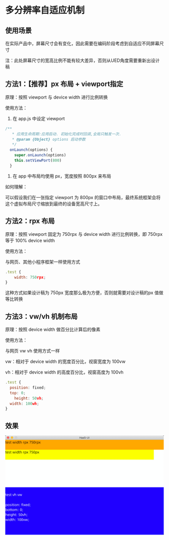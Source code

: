 # 多分辨率自适应机制

## 使用场景

在实际产品中，屏幕尺寸会有变化，因此需要在编码阶段考虑到自适应不同屏幕尺寸

注：此处屏幕尺寸的宽高比例不能有较大差异，否则从UED角度需要重新出设计稿



## 方法1：【推荐】px 布局 + viewport指定

原理：按照 viewport 与 device width 进行比例转换

使用方法：

1. 在 app.js 中设定 viewport

```javascript
/**
   * 应用生命周期:应用启动. 初始化完成时回调,全局只触发一次.
   * @param {Object} options 启动参数
   */
  onLaunch(options) {
    super.onLaunch(options)
    this.setViewPort(800)
  }
```

1. 在 app 中布局均使用 px，宽度按照 800px 来布局

如何理解：

可以假设我们在一张指定 viewport 为 800px 的窗口中布局，最终系统框架会将这个虚拟布局尺寸缩放到最终的设备宽高尺寸上。

## 方法2：rpx 布局

原理：按照 viewport 固定为 750rpx 与 device width 进行比例转换，即 750rpx 等于 100% device width

使用方法：

与网页、其他小程序框架一样使用方式

```javascript
.test {
	width: 750rpx;
}
```

这种方式如果设计稿为 750px 宽度那么极为方便，否则就需要对设计稿的px 值做等比转换

## 方法3：vw/vh 机制布局

原理：按照 device width 做百分比计算后的像素

使用方法：

与网页 vw vh 使用方式一样

vw：相对于 device width 的宽度百分比，视窗宽度为 100vw

vh：相对于 device width 的高度百分比，视窗高度为 100vh

```javascript
.test {
  position: fixed;
  top: 0;
	height: 50vh;
  width: 100wh;
}
```

## 效果

![img](../../_images/css-screen-1.png)

